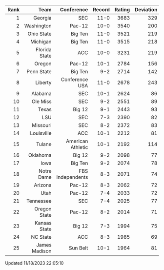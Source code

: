| Rank  | Team                 | Conference           | Record   | Rating | Deviation |
| ---:  | ---:                 | ---:                 | ---:     | ---:   | ---:      |
| 1     | Georgia              | SEC                  | 11-0     | 3683   | 329       |
| 2     | Washington           | Pac-12               | 10-0     | 3540   | 200       |
| 3     | Ohio State           | Big Ten              | 11-0     | 3521   | 219       |
| 4     | Michigan             | Big Ten              | 11-0     | 3515   | 218       |
| 5     | Florida State        | ACC                  | 10-0     | 3231   | 219       |
| 6     | Oregon               | Pac-12               | 10-1     | 2784   | 156       |
| 7     | Penn State           | Big Ten              | 9-2      | 2714   | 142       |
| 8     | Liberty              | Conference USA       | 11-0     | 2678   | 243       |
| 9     | Alabama              | SEC                  | 10-1     | 2624   | 86        |
| 10    | Ole Miss             | SEC                  | 9-2      | 2551   | 89        |
| 11    | Texas                | Big 12               | 9-1      | 2443   | 93        |
| 12    | LSU                  | SEC                  | 7-3      | 2390   | 82        |
| 13    | Missouri             | SEC                  | 8-2      | 2372   | 83        |
| 14    | Louisville           | ACC                  | 10-1     | 2212   | 81        |
| 15    | Tulane               | American Athletic    | 10-1     | 2192   | 114       |
| 16    | Oklahoma             | Big 12               | 9-2      | 2098   | 77        |
| 17    | Iowa                 | Big Ten              | 9-2      | 2074   | 78        |
| 18    | Notre Dame           | FBS Independents     | 8-3      | 2071   | 74        |
| 19    | Arizona              | Pac-12               | 8-3      | 2062   | 72        |
| 20    | Utah                 | Pac-12               | 7-4      | 2033   | 72        |
| 21    | Tennessee            | SEC                  | 7-4      | 2025   | 77        |
| 22    | Oregon State         | Pac-12               | 8-2      | 2014   | 71        |
| 23    | Kansas State         | Big 12               | 7-3      | 1994   | 75        |
| 24    | NC State             | ACC                  | 8-3      | 1985   | 69        |
| 25    | James Madison        | Sun Belt             | 10-1     | 1964   | 81        |

Updated 11/18/2023 22:05:10
